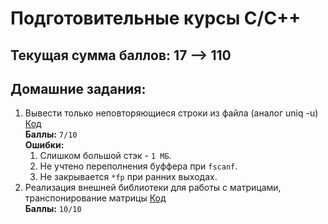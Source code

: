 # Подготовительные курсы C/C++
## Текущая сумма баллов: 17 --> 110
## Домашние задания:
 1. Вывести только неповторяющиеся строки из файла (аналог uniq -u) [Код](https://github.com/JokeTrue/TechnoparkPrepC/blob/master/C/DZ%231)  
 **Баллы:** `7/10`  
 **Ошибки:**  
    1. Слишком большой стэк - `1 МБ`.  
    2. Не учтено переполнения буффера при `fscanf`.  
    3. Не закрывается `*fp` при ранних выходах. 
 2. Реализация внешней библиотеки для работы с матрицами, транспонирование матрицы [Код](https://github.com/JokeTrue/TechnoparkPrepC/tree/master/C/DZ%232)  
 **Баллы:** `10/10`  
 
